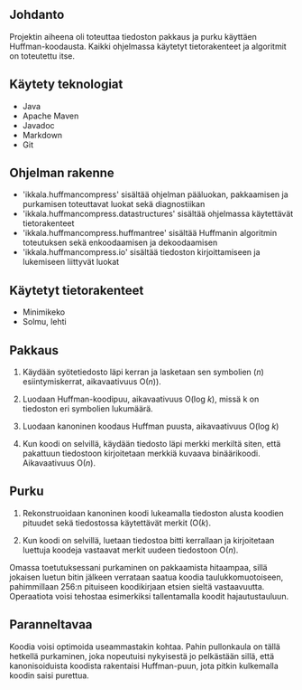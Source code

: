 ## Johdanto

Projektin aiheena oli toteuttaa tiedoston pakkaus ja purku käyttäen Huffman-koodausta. Kaikki ohjelmassa käytetyt tietorakenteet ja algoritmit on toteutettu itse.

## Käytety teknologiat

- Java
- Apache Maven
- Javadoc
- Markdown
- Git

## Ohjelman rakenne

- 'ikkala.huffmancompress' sisältää ohjelman pääluokan, pakkaamisen ja purkamisen toteuttavat luokat sekä diagnostiikan
- 'ikkala.huffmancompress.datastructures' sisältää ohjelmassa käytettävät tietorakenteet
- 'ikkala.huffmancompress.huffmantree' sisältää Huffmanin algoritmin toteutuksen sekä enkoodaamisen ja dekoodaamisen
- 'ikkala.huffmancompress.io' sisältää tiedoston kirjoittamiseen ja lukemiseen liittyvät luokat

## Käytetyt tietorakenteet

- Minimikeko
- Solmu, lehti

## Pakkaus

1. Käydään syötetiedosto läpi kerran ja lasketaan sen symbolien (*n*) esiintymiskerrat, aikavaativuus O(*n*)).

2. Luodaan Huffman-koodipuu, aikavaativuus O(log *k*), missä k on tiedoston eri symbolien lukumäärä.

3. Luodaan kanoninen koodaus Huffman puusta, aikavaativuus O(log *k*)

4. Kun koodi on selvillä, käydään tiedosto läpi merkki merkiltä siten, että pakattuun tiedostoon kirjoitetaan merkkiä kuvaava binäärikoodi. Aikavaativuus O(*n*).

## Purku

1. Rekonstruoidaan kanoninen koodi lukeamalla tiedoston alusta koodien pituudet sekä tiedostossa käytettävät merkit (O(*k*). 

2. Kun koodi on selvillä, luetaan tiedostoa bitti kerrallaan ja kirjoitetaan luettuja koodeja vastaavat merkit uudeen tiedostoon O(*n*).

Omassa toetutuksessani purkaminen on pakkaamista hitaampaa, sillä jokaisen luetun bitin jälkeen verrataan saatua koodia taulukkomuotoiseen, pahimmillaan 256:n pituiseen koodikirjaan etsien sieltä vastaavuutta. Operaatiota voisi tehostaa esimerkiksi tallentamalla koodit hajautustauluun.

## Paranneltavaa

Koodia voisi optimoida useammastakin kohtaa. Pahin pullonkaula on tällä hetkellä purkaminen, joka nopeutuisi nykyisestä jo pelkästään sillä, että kanonisoiduista koodista rakentaisi Huffman-puun, jota pitkin kulkemalla koodin saisi purettua.
